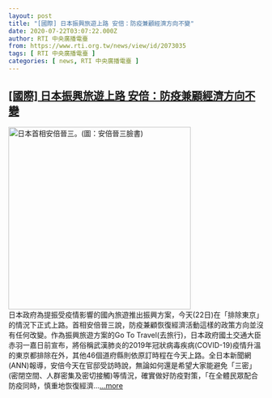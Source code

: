 ```yaml
---
layout: post
title: "[國際] 日本振興旅遊上路 安倍：防疫兼顧經濟方向不變"
date: 2020-07-22T03:07:22.000Z
author: RTI 中央廣播電臺
from: https://www.rti.org.tw/news/view/id/2073035
tags: [ RTI 中央廣播電臺 ]
categories: [ news, RTI 中央廣播電臺 ]
---
```

<!--1595387242000-->
[[國際] 日本振興旅遊上路 安倍：防疫兼顧經濟方向不變](https://www.rti.org.tw/news/view/id/2073035)
------

<div>
<img src="https://static.rti.org.tw/assets/thumbnails/2020/05/25/ca3194849ef88a3245dc8dda9fc47ffb.jpg" width="360" alt="日本首相安倍晉三。(圖：安倍晉三臉書)" title="日本首相安倍晉三。(圖：安倍晉三臉書)"><br>日本政府為提振受疫情影響的國內旅遊推出振興方案，今天(22日)在「排除東京」的情況下正式上路。首相安倍晉三說，防疫兼顧恢復經濟活動這樣的政策方向並沒有任何改變。作為振興旅遊方案的Go To Travel(去旅行)，日本政府國土交通大臣赤羽一嘉日前宣布，將俗稱武漢肺炎的2019年冠狀病毒疾病(COVID-19)疫情升溫的東京都排除在外，其他46個道府縣則依原訂時程在今天上路。全日本新聞網(ANN)報導，安倍今天在官邸受訪時說，無論如何還是希望大家能避免「三密」(密閉空間、人群密集及密切接觸)等情況，確實做好防疫對策，「在全體民眾配合防疫同時，慎重地恢復經濟...<a target="_blank" href="https://www.rti.org.tw/news/view/id/2073035">...more</a>
</div>
